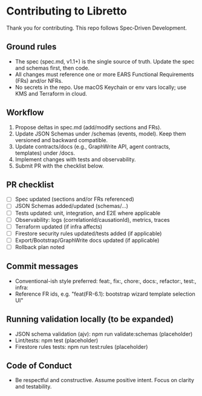 # Contributing to Libretto

Thank you for contributing. This repo follows Spec‑Driven Development.

## Ground rules
- The spec (spec.md, v1.1+) is the single source of truth. Update the spec and schemas first, then code.
- All changes must reference one or more EARS Functional Requirements (FRs) and/or NFRs.
- No secrets in the repo. Use macOS Keychain or env vars locally; use KMS and Terraform in cloud.

## Workflow
1) Propose deltas in spec.md (add/modify sections and FRs).
2) Update JSON Schemas under /schemas (events, model). Keep them versioned and backward compatible.
3) Update contracts/docs (e.g., GraphWrite API, agent contracts, templates) under /docs.
4) Implement changes with tests and observability.
5) Submit PR with the checklist below.

## PR checklist
- [ ] Spec updated (sections and/or FRs referenced)
- [ ] JSON Schemas added/updated (schemas/…)
- [ ] Tests updated: unit, integration, and E2E where applicable
- [ ] Observability: logs (correlationId/causationId), metrics, traces
- [ ] Terraform updated (if infra affects)
- [ ] Firestore security rules updated/tests added (if applicable)
- [ ] Export/Bootstrap/GraphWrite docs updated (if applicable)
- [ ] Rollback plan noted

## Commit messages
- Conventional-ish style preferred: feat:, fix:, chore:, docs:, refactor:, test:, infra:
- Reference FR ids, e.g. "feat(FR-6.1): bootstrap wizard template selection UI"

## Running validation locally (to be expanded)
- JSON schema validation (ajv): npm run validate:schemas (placeholder)
- Lint/tests: npm test (placeholder)
- Firestore rules tests: npm run test:rules (placeholder)

## Code of Conduct
- Be respectful and constructive. Assume positive intent. Focus on clarity and testability.

